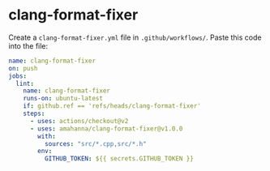 # clang-format-fixer

Create a `clang-format-fixer.yml` file in `.github/workflows/`.
Paste this code into the file:

```yml
name: clang-format-fixer
on: push
jobs:
  lint:
    name: clang-format-fixer
    runs-on: ubuntu-latest
    if: github.ref == 'refs/heads/clang-format-fixer'
    steps:
      - uses: actions/checkout@v2
      - uses: amahanna/clang-format-fixer@v1.0.0
        with:
          sources: "src/*.cpp,src/*.h"
        env:
          GITHUB_TOKEN: ${{ secrets.GITHUB_TOKEN }}
```
